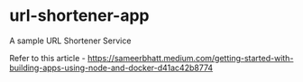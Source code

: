 # url-shortener-app
A sample URL Shortener Service

Refer to this article - 
https://sameerbhatt.medium.com/getting-started-with-building-apps-using-node-and-docker-d41ac42b8774 
